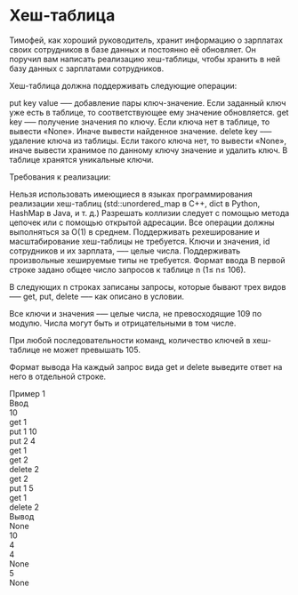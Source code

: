# Хеш-таблица
Тимофей, как хороший руководитель, хранит информацию о зарплатах своих сотрудников в базе данных и постоянно её обновляет. Он поручил вам написать реализацию хеш-таблицы, чтобы хранить в ней базу данных с зарплатами сотрудников.

Хеш-таблица должна поддерживать следующие операции:

put key value —– добавление пары ключ-значение. Если заданный ключ уже есть в таблице, то соответствующее ему значение обновляется.
get key –— получение значения по ключу. Если ключа нет в таблице, то вывести «None». Иначе вывести найденное значение.
delete key –— удаление ключа из таблицы. Если такого ключа нет, то вывести «None», иначе вывести хранимое по данному ключу значение и удалить ключ.
В таблице хранятся уникальные ключи.

Требования к реализации:

Нельзя использовать имеющиеся в языках программирования реализации хеш-таблиц (std::unordered_map в С++, dict в Python, HashMap в Java, и т. д.)
Разрешать коллизии следует с помощью метода цепочек или с помощью открытой адресации.
Все операции должны выполняться за O(1) в среднем.
Поддерживать рехеширование и масштабирование хеш-таблицы не требуется.
Ключи и значения, id сотрудников и их зарплата, —– целые числа. Поддерживать произвольные хешируемые типы не требуется.
Формат ввода
В первой строке задано общее число запросов к таблице n (1≤ n≤ 106).

В следующих n строках записаны запросы, которые бывают трех видов –— get, put, delete —– как описано в условии.

Все ключи и значения –— целые числа, не превосходящие 109 по модулю. Числа могут быть и отрицательными в том числе.

При любой последовательности команд, количество ключей в хеш-таблице не может превышать 105.

Формат вывода
На каждый запрос вида get и delete выведите ответ на него в отдельной строке.

Пример 1\
Ввод	\
10\
get 1\
put 1 10\
put 2 4\
get 1\
get 2\
delete 2\
get 2\
put 1 5\
get 1\
delete 2\
Вывод\
None\
10\
4\
4\
None\
5\
None